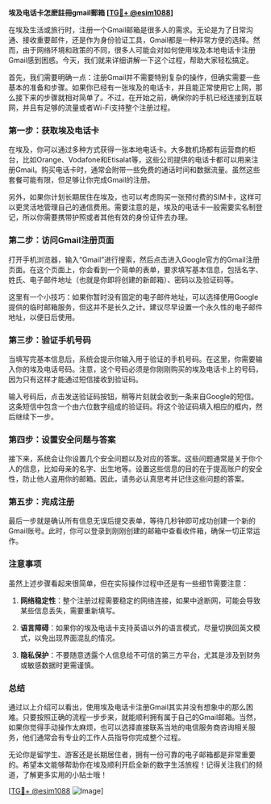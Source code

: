 **埃及电话卡怎麽註冊gmail郵箱 [[TG💪+ @esim1088](https://t.me/s/esim1088)]**

在埃及生活或旅行时，注册一个Gmail邮箱是很多人的需求。无论是为了日常沟通、接收重要邮件，还是作为身份验证工具，Gmail都是一种非常方便的选择。然而，由于网络环境和政策的不同，很多人可能会对如何使用埃及本地电话卡注册Gmail感到困惑。今天，我们就来详细讲解一下这个过程，帮助大家轻松搞定。

首先，我们需要明确一点：注册Gmail并不需要特别复杂的操作，但确实需要一些基本的准备和步骤。如果你已经有一张埃及的电话卡，并且能正常使用它上网，那么接下来的步骤就相对简单了。不过，在开始之前，确保你的手机已经连接到互联网，并且有足够的流量或者Wi-Fi支持整个注册过程。

### **第一步：获取埃及电话卡**

在埃及，你可以通过多种方式获得一张本地电话卡。大多数机场都有运营商的柜台，比如Orange、Vodafone和Etisalat等，这些公司提供的电话卡都可以用来注册Gmail。购买电话卡时，通常会附带一些免费的通话时间和数据流量。虽然这些套餐可能有限，但足够让你完成Gmail的注册。

另外，如果你计划长期居住在埃及，也可以考虑购买一张预付费的SIM卡，这样可以更灵活地管理自己的通信费用。需要注意的是，埃及的电话卡一般需要实名制登记，所以你需要携带护照或者其他有效的身份证件去办理。

### **第二步：访问Gmail注册页面**

打开手机浏览器，输入“Gmail”进行搜索，然后点击进入Google官方的Gmail注册页面。在这个页面上，你会看到一个简单的表单，要求填写基本信息，包括名字、姓氏、电子邮件地址（也就是你即将创建的新邮箱）、密码以及验证码等。

这里有一个小技巧：如果你暂时没有固定的电子邮件地址，可以选择使用Google提供的临时邮箱服务，但这并不是长久之计。建议尽早设置一个永久性的电子邮件地址，以便日后使用。

### **第三步：验证手机号码**

当填写完基本信息后，系统会提示你输入用于验证的手机号码。在这里，你需要输入你的埃及电话号码。注意，这个号码必须是你刚刚购买的埃及电话卡上的号码，因为只有这样才能通过短信接收到验证码。

输入号码后，点击发送验证码按钮，稍等片刻就会收到一条来自Google的短信。这条短信中包含一个由六位数字组成的验证码。将这个验证码填入相应的框内，然后继续下一步。

### **第四步：设置安全问题与答案**

接下来，系统会让你设置几个安全问题以及对应的答案。这些问题通常是关于你个人的信息，比如母亲的名字、出生地等。设置这些信息的目的在于提高账户的安全性，防止他人盗用你的邮箱。因此，请务必认真思考并记住这些问题的答案。

### **第五步：完成注册**

最后一步就是确认所有信息无误后提交表单，等待几秒钟即可成功创建一个新的Gmail账号。此时，你可以登录到刚刚创建的邮箱中查看收件箱，确保一切正常运作。

### **注意事项**

虽然上述步骤看起来很简单，但在实际操作过程中还是有一些细节需要注意：

1. **网络稳定性**：整个注册过程需要稳定的网络连接，如果中途断网，可能会导致某些信息丢失，需要重新填写。
   
2. **语言障碍**：如果你的埃及电话卡支持英语以外的语言模式，尽量切换回英文模式，以免出现界面混乱的情况。
   
3. **隐私保护**：不要随意透露个人信息给不可信的第三方平台，尤其是涉及到财务或敏感数据时更需谨慎。

### **总结**

通过以上介绍可以看出，使用埃及电话卡注册Gmail其实并没有想象中的那么困难。只要按照正确的流程一步步来，就能顺利拥有属于自己的Gmail邮箱。当然，如果你觉得手动操作太麻烦，也可以选择直接联系当地的电信服务商咨询相关服务，他们通常会有专业的工作人员指导你完成整个过程。

无论你是留学生、游客还是长期居住者，拥有一份可靠的电子邮箱都是非常重要的。希望本文能够帮助你在埃及顺利开启全新的数字生活旅程！记得关注我们的频道，了解更多实用的小贴士哦！

[[TG💪+ @esim1088](https://t.me/s/esim1088) ![Image](https://i.postimg.cc/4NQfJmqS/Snipaste-2025-05-13-00-14-12.png)]